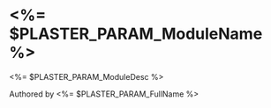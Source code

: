 # <%= $PLASTER_PARAM_ModuleName %>

<%= $PLASTER_PARAM_ModuleDesc %>

Authored by <%= $PLASTER_PARAM_FullName %>